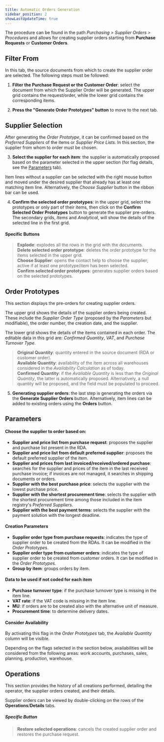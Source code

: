 ```yaml
---
title: Automatic Orders Generation
sidebar_position: 2
showLastUpdateTime: true
---
```


The procedure can be found in the path *Purchasing > Supplier Orders > Procedures* and allows for creating supplier orders starting from **Purchase Requests** or **Customer Orders**.

## Filter From

In this tab, the source documents from which to create the supplier order are selected. The following steps must be followed:

1. **Filter the Purchase Request or the Customer Order**: select the document from which the Supplier Order will be generated. The upper grid contains the request/order, while the lower grid contains the corresponding items.
   
2. **Press the "Generate Order Prototypes" button** to move to the next tab.

## Supplier Selection

After generating the *Order Prototype*, it can be confirmed based on the *Preferred Suppliers* of the items or *Supplier Price Lists*. In this section, the supplier from whom to order must be chosen.

3. **Select the supplier for each item**: the supplier is automatically proposed based on the parameter selected in the upper section (for flag details, see the [Parameters](/docs/purchase/purchase-orders/procedures/create-purchase-orders-from-purchase-requests#parametri) tab).

Item lines without a supplier can be selected with the right mouse button and moved under the desired supplier that already has at least one matching item line. Alternatively, the *Choose Supplier* button in the ribbon bar can be used.

4. **Confirm the selected order prototypes**: in the upper grid, select the prototypes or only part of their items, then click on the **Confirm Selected Order Prototypes** button to generate the supplier pre-orders. The secondary grids, *Items* and *Analytical*, will show the details of the selected line in the first grid.

#### Specific Buttons

> **Explode**: explodes all the rows in the grid with the documents.  
> **Delete selected order prototype**: deletes the order prototype for the items selected in the upper grid.  
> **Choose Supplier**: opens the contact help to choose the supplier; active if at least one prototype/item has been selected.  
> **Confirm selected order prototypes**: generates supplier orders based on the selected prototypes.

## Order Prototypes

This section displays the pre-orders for creating supplier orders.

The upper grid shows the details of the supplier orders being created. These include the *Supplier Order Type* (proposed by the *Parameters* but modifiable), the order number, the creation date, and the supplier.

The lower grid shows the details of the items contained in each order. The editable data in this grid are: *Confirmed Quantity*, *VAT*, and *Purchase Turnover Type*.

> **Original Quantity**: quantity entered in the source document (RDA or customer order).  
> **Available Quantity**: availability of the item across all warehouses considered in the *Availability Calculation* as of today.  
> **Confirmed Quantity**: if the *Available Quantity* is less than the *Original Quantity*, the latter is automatically proposed. Alternatively, a null quantity will be proposed, and the field must be populated to proceed.

5. **Generating supplier orders**: the last step is generating the orders via the **Generate Supplier Orders** button. Alternatively, item lines can be added to existing orders using the **Orders** button.

## Parameters

#### Choose the supplier to order based on:

- **Supplier and price list from purchase request**: proposes the supplier and purchase list present in the RDA.  
- **Supplier and price list from default preferred supplier**: proposes the default preferred supplier of the item.  
- **Supplier and prices from last invoiced/received/ordered purchase**: searches for the supplier and prices of the item in the last received purchase invoice; if invoices are not managed, it searches in shipping documents or orders.  
- **Supplier with the best purchase price**: selects the supplier with the lowest purchase price.  
- **Supplier with the shortest procurement time**: selects the supplier with the shortest procurement time among those included in the item registry's *Preferred Suppliers*.  
- **Supplier with the best payment terms**: selects the supplier with the payment solution with the longest deadline.

#### Creation Parameters

- **Supplier order type from purchase requests**: indicates the type of supplier order to be created from the RDAs. It can be modified in the *Order Prototypes*.  
- **Supplier order type from customer orders**: indicates the type of supplier order to be created from customer orders. It can be modified in the *Order Prototypes*.  
- **Group by item**: groups orders by item.

#### Data to be used if not coded for each item

- **Purchase turnover type**: if the purchase turnover type is missing in the item line.  
- **VAT rate**: if the VAT code is missing in the item line.  
- **MU**: if orders are to be created also with the alternative unit of measure.  
- **Procurement time**: to determine delivery dates.

#### Consider Availability

By activating this flag in the *Order Prototypes* tab, the *Available Quantity* column will be visible.

Depending on the flags selected in the section below, availabilities will be considered from the following areas: work accounts, purchases, sales, planning, production, warehouse.

## Operations

This section provides the history of all creations performed, detailing the operator, the supplier orders created, and their details.

Supplier orders can be viewed by double-clicking on the rows of the **Operations**/**Details** tabs.

##### Specific Button

> **Restore selected operations**: cancels the created supplier order and restores the purchase request.
